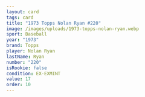 ```yaml
---
layout: card
tags: card
title: "1973 Topps Nolan Ryan #220"
image: /images/uploads/1973-topps-nolan-ryan.webp
sport: Baseball
year: "1973"
brand: Topps
player: Nolan Ryan
lastName: Ryan
number: "220"
isRookie: false
condition: EX-EXMINT
value: 17
order: 10
---
```

